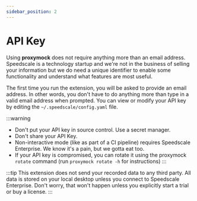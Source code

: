 ```yaml
---
sidebar_position: 2
---
```

# API Key

Using **proxymock** does not require anything more than an email address. Speedscale is a technology startup and we're not in the business of selling your information but we do need a unique identifier to enable some functionality and understand what features are most useful.

The first time you run the extension, you will be asked to provide an email address. In other words, you don't have to do anything more than type in a valid email address when prompted. You can view or modify your API key by editing the `~/.speedscale/config.yaml` file.

:::warning
* Don't put your API key in source control. Use a secret manager.
* Don't share your API Key.
* Non-interactive mode (like as part of a CI pipeline) requires Speedscale Enterprise. We know it's a pain, but we gotta eat too.
* If your API key is compromised, you can rotate it using the proxymock `rotate` command (run `proxymock rotate -h` for instructions)
:::

:::tip
This extension does not send your recorded data to any third party. All data is stored on your local desktop unless you connect to Speedscale Enterprise. Don't worry, that won't happen unless you explicitly start a trial or buy a license.
:::

